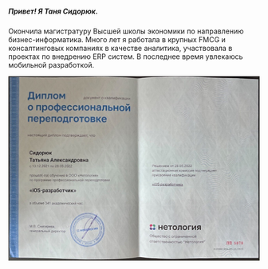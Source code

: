 ##### Привет! Я Таня Сидорюк. 
Окончила магистратуру Высшей школы экономики по направлению бизнес-информатика. Много лет я работала в крупных FMCG и консалтинговых компаниях в качестве аналитика, участвовала в проектах по внедрению ERP систем. В последнее время увлекаюсь мобильной разработкой. 

![Image alt](https://github.com/Pechorinka/Pechorinka/blob/main/diplom.jpg)
